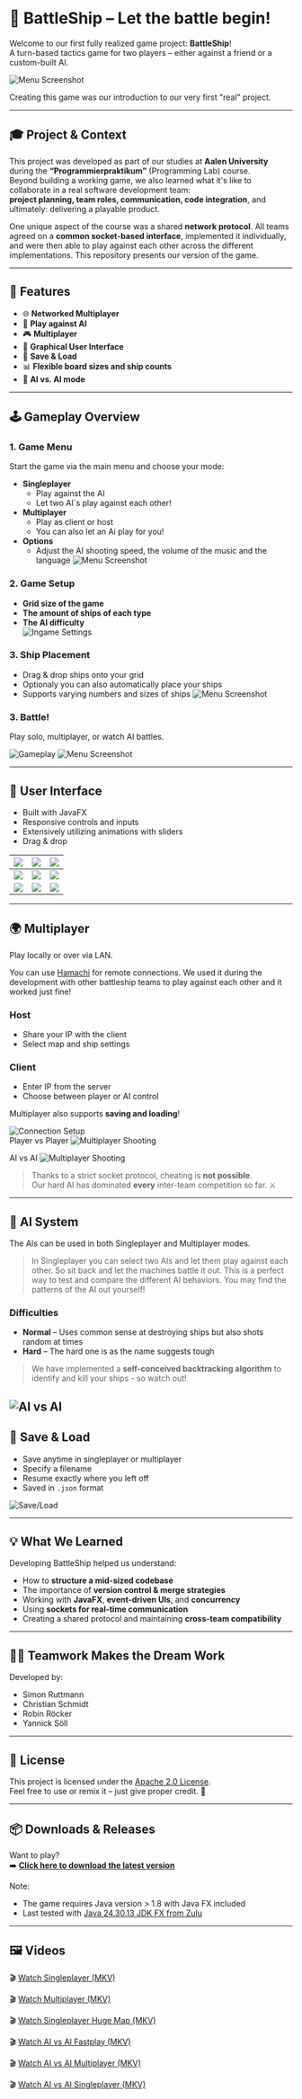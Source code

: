 # 🚢 BattleShip – Let the battle begin!


Welcome to our first fully realized game project: **BattleShip**!  
A turn-based tactics game for two players – either against a friend or a custom-built AI.

![Menu Screenshot](media/gifs/menu-singleplayer.gif)

Creating this game was our introduction to our very first "real" project.

---

## 🎓 Project & Context

This project was developed as part of our studies at **Aalen University** during the **“Programmierpraktikum”** (Programming Lab) course.  
Beyond building a working game, we also learned what it's like to collaborate in a real software development team:  
**project planning, team roles, communication, code integration**, and ultimately: delivering a playable product.

One unique aspect of the course was a shared **network protocol**. All teams agreed on a **common socket-based interface**, implemented it individually, and were then able to play against each other across the different implementations.
This repository presents our version of the game.

---

## 🔧 Features

- 🌐 **Networked Multiplayer**
- 🤖 **Play against AI**
- 🎮 **Multiplayer** 
- 🎨 **Graphical User Interface**
- 💾 **Save & Load**
- 📊 **Flexible board sizes and ship counts**
- 🔄 **AI vs. AI mode**

---

## 🕹️ Gameplay Overview

### 1. Game Menu

Start the game via the main menu and choose your mode:

- **Singleplayer** 
  - Play against the AI
  - Let two AI`s play against each other!
- **Multiplayer**
  - Play as client or host
  - You can also let an Ai play for you!
- **Options**
  - Adjust the AI shooting speed, the volume of the music and the language
  ![Menu Screenshot](media/gifs/menu.gif)


### 2. Game Setup
- **Grid size of the game**
- **The amount of ships of each type**
- **The AI difficulty**  
![Ingame Settings](media/gifs/singleplayer-gamesettings.gif)

### 3. Ship Placement

- Drag & drop ships onto your grid
- Optionaly you can also automatically place your ships
- Supports varying numbers and sizes of ships
![Menu Screenshot](media/gifs/singleplayer-ship-placement.gif)


### 3. Battle!
Play solo, multiplayer, or watch AI battles.

![Gameplay](media/gifs/singleplayer-player-vs-ai.gif)
![Menu Screenshot](media/gifs/singleplayer-huge-map-shooting.gif)


---

## 🎨 User Interface

- Built with JavaFX
- Responsive controls and inputs
- Extensively utilizing animations with sliders
- Drag & drop

| ![](media/img/menu.png)            | ![](media/img/load-save.png)             | ![](media/img/options.png) |
|------------------------------------|------------------------------------------|----------------------------|
| ![](media/img/ingame-settings.png) | ![](media/img/ingame-ship-placement.png) | ![](media/img/ingame-shooting.png) | 
| ![](media/img/ingame-saving.png)   | ![](media/img/multiplayer-client.png) | ![](media/img/multiplayer-server.png) | 

---

## 🌍 Multiplayer

Play locally or over via LAN.

You can use [Hamachi](https://vpn.net/) for remote connections.
We used it during the development with other battleship teams to play against each other and it worked just fine!

### Host
- Share your IP with the client
- Select map and ship settings

### Client
- Enter IP from the server
- Choose between player or AI control

Multiplayer also supports **saving and loading**!

![Connection Setup](media/gifs/multiplayer-connection.gif)  
Player vs Player
![Multiplayer Shooting](media/gifs/multiplayer-player-vs-player-shooting.gif)

AI vs AI
![Multiplayer Shooting](media/gifs/multiplayer-ai-vs-ai-shooting.gif)
> Thanks to a strict socket protocol, cheating is **not possible**.  
> Our hard AI has dominated **every** inter-team competition so far. ⚔️

---

## 🤖 AI System

The AIs can be used in both Singleplayer and Multiplayer modes.

> In Singleplayer you can select two AIs and let them play against each other.
So sit back and let the machines battle it out. This is a perfect way
to test and compare the different AI behaviors. You may find the patterns of the AI out yourself!

### Difficulties
- **Normal** – Uses common sense at destroying ships but also shots random at times
- **Hard** – The hard one is as the name suggests tough 

> We have implemented a **self-conceived backtracking algorithm** to identify and kill your ships - so watch out!

![AI vs AI](media/gifs/ai-vs-ai-challenge.gif)
---

## 💾 Save & Load

- Save anytime in singleplayer or multiplayer
- Specify a filename
- Resume exactly where you left off
- Saved in `.json` format

![Save/Load](media/gifs/singleplayer-loading.gif)

---

## 💡 What We Learned

Developing BattleShip helped us understand:

- How to **structure a mid-sized codebase**
- The importance of **version control & merge strategies**
- Working with **JavaFX**, **event-driven UIs**, and **concurrency**
- Using **sockets for real-time communication**
- Creating a shared protocol and maintaining **cross-team compatibility**

---

## 🧑‍💻 Teamwork Makes the Dream Work

Developed by:

- Simon Ruttmann
- Christian Schmidt
- Robin Röcker
- Yannick Söll

---

## 📜 License

This project is licensed under the [Apache 2.0 License](LICENSE).  
Feel free to use or remix it – just give proper credit. 🤝

---

## 📦 Downloads & Releases

Want to play?  
➡️ **[Click here to download the latest version](https://github.com/SimonRuttmann/BattleShip/releases/tag/v1.0.0)**

Note: 
- The game requires Java version > 1.8 with Java FX included
- Last tested with
  [Java 24.30.13 JDK FX from Zulu](https://www.azul.com/downloads/?os=windows&architecture=x86-64-bit&package=jdk-fx#zulu)


---

## 🖼️ Videos

🎬 [Watch Singleplayer (MKV)](media/video/singleplayer.mkv)

🎬 [Watch Multiplayer (MKV)](media/video/multiplayer.mkv)

🎬 [Watch Singleplayer Huge Map (MKV)](media/video/ai-vs-ai-singleplayer.mkv)

🎬 [Watch AI vs AI Fastplay (MKV)](media/video/ai-vs-ai-german-fastplay.mkv)

🎬 [Watch AI vs AI Multiplayer (MKV)](media/video/ai-vs-ai-multiplayer.mkv)

🎬 [Watch AI vs AI Singleplayer (MKV)](media/video/ai-vs-ai-singleplayer.mkv)

